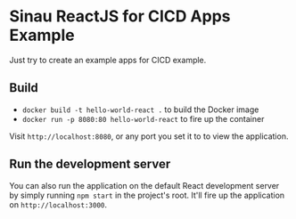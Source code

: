 # Sinau ReactJS for CICD Apps Example
Just try to create an example apps for CICD example.

## Build

* `docker build -t hello-world-react .` to build the Docker image
* `docker run -p 8080:80 hello-world-react` to fire up the container

Visit `http://localhost:8080`, or any port you set it to to view the application.

## Run the development server

You can also run the application on the default React development server by simply running `npm start` in the project's root. It'll fire up the application on `http://localhost:3000`.
